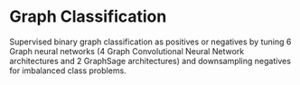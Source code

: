 # Graph Classification
Supervised binary graph classification as positives or negatives by tuning 6 Graph neural networks (4 Graph Convolutional Neural Network architectures and 2 GraphSage architectures) and downsampling negatives for imbalanced class problems. 
